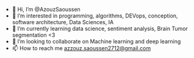 - 👋 Hi, I’m @AzouzSaoussen
- 👀 I’m interested in programming, algorithms, DEVops, conception, software architecture, Data Sciences, IA
- 🌱 I’m currently learning data science, sentiment analysis, Brain Tumor segmentation <3 
- 💞️ I’m looking to collaborate on Machine learning and deep learning 
- 📫 How to reach me azzouz.saoussen2712@gmail.com

<!---
AzouzSaoussen/AzouzSaoussen is a ✨ special ✨ repository because its `README.md` (this file) appears on your GitHub profile.
You can click the Preview link to take a look at your changes.
--->
